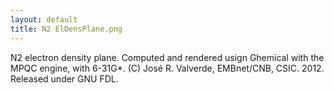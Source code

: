 ```yaml
---
layout: default
title: N2 ElDensPlane.png
---
```


N2 electron density plane. Computed and rendered usign Ghemical with the MPQC engine, with 6-31G\*. (C) José R. Valverde, EMBnet/CNB, CSIC. 2012. Released under GNU FDL.
